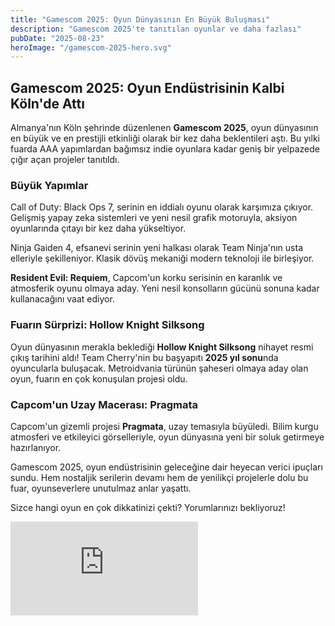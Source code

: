 ```yaml
---
title: "Gamescom 2025: Oyun Dünyasının En Büyük Buluşması"
description: "Gamescom 2025'te tanıtılan oyunlar ve daha fazlası"
pubDate: "2025-08-23"
heroImage: "/gamescom-2025-hero.svg"
---
```




## Gamescom 2025: Oyun Endüstrisinin Kalbi Köln'de Attı

Almanya'nın Köln şehrinde düzenlenen **Gamescom 2025**, oyun dünyasının en büyük ve en prestijli etkinliği olarak bir kez daha beklentileri aştı. Bu yılki fuarda AAA yapımlardan bağımsız indie oyunlara kadar geniş bir yelpazede çığır açan projeler tanıtıldı.

### Büyük Yapımlar

Call of Duty: Black Ops 7, serinin en iddialı oyunu olarak karşımıza çıkıyor. Gelişmiş yapay zeka sistemleri ve yeni nesil grafik motoruyla, aksiyon oyunlarında çıtayı bir kez daha yükseltiyor.

Ninja Gaiden 4, efsanevi serinin yeni halkası olarak Team Ninja'nın usta elleriyle şekilleniyor. Klasik dövüş mekaniği modern teknoloji ile birleşiyor.

**Resident Evil: Requiem**, Capcom'un korku serisinin en karanlık ve atmosferik oyunu olmaya aday. Yeni nesil konsolların gücünü sonuna kadar kullanacağını vaat ediyor.

### Fuarın Sürprizi: Hollow Knight Silksong

Oyun dünyasının merakla beklediği **Hollow Knight Silksong** nihayet resmi çıkış tarihini aldı! Team Cherry'nin bu başyapıtı **2025 yıl sonu**nda oyuncularla buluşacak. Metroidvania türünün şaheseri olmaya aday olan oyun, fuarın en çok konuşulan projesi oldu.

### Capcom'un Uzay Macerası: Pragmata

Capcom'un gizemli projesi **Pragmata**, uzay temasıyla büyüledi. Bilim kurgu atmosferi ve etkileyici görselleriyle, oyun dünyasına yeni bir soluk getirmeye hazırlanıyor.


Gamescom 2025, oyun endüstrisinin geleceğine dair heyecan verici ipuçları sundu. Hem nostaljik serilerin devamı hem de yenilikçi projelerle dolu bu fuar, oyunseverlere unutulmaz anlar yaşattı.

Sizce hangi oyun en çok dikkatinizi çekti? Yorumlarınızı bekliyoruz!

<div class="video-wrap">
	<iframe 
 		src="https://www.youtube.com/embed/MrFGLQD209Y" 
 		title="Gamescom 2025 Resmi Özet Videosu" 
 		loading="lazy"
 		frameborder="0" 
 		allow="accelerometer; autoplay; clipboard-write; encrypted-media; gyroscope; picture-in-picture; web-share" 
 		referrerpolicy="strict-origin-when-cross-origin" 
 		allowfullscreen
 	></iframe>
</div>